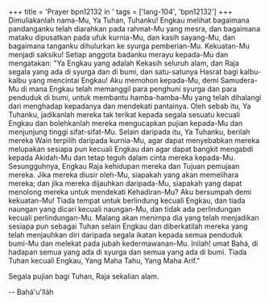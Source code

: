 +++
title = 'Prayer bpn12132 in '
tags = ['lang-104', 'bpn12132']
+++
Dimuliakanlah nama-Mu, Ya Tuhan, Tuhanku! Engkau melihat bagaimana pandanganku telah diarahkan pada rahmat-Mu yang mesra, dan bagaimana mataku dipusatkan pada ufuk kurnia-Mu, dan kasih sayang-Mu, dan bagaimana tanganku dihulurkan ke syurga pemberian-Mu. Kekuatan-Mu menjadi saksiku! Setiap anggota badanku merayu kepada-Mu dan mengatakan: "Ya Engkau yang adalah Kekasih seluruh alam, dan Raja segala yang ada di syurga dan di bumi, dan satu-satunya Hasrat bagi kalbu-kalbu yang mencintai Engkau! Aku memohon kepada-Mu, demi Samudera-Mu di mana Engkau telah memanggil para penghuni syurga dan para penduduk di bumi, untuk membantu hamba-hamba-Mu yang telah dihalangi dari menghadap kepadanya dan mendekati pantainya. Oleh sebab itu, Ya Tuhanku, jadikanlah mereka tak terikat kepada segala sesuatu kecuali Engkau dan bolehkanlah mereka mengucapkan pujian kepada-Mu dan menjunjung tinggi sifat-sifat-Mu. Selain daripada itu, Ya Tuhanku, berilah mereka Wain terpilih daripada kurnia-Mu, agar dapat menyebabkan mereka melupakan sesiapa pun kecuali Engkau dan agar dapat bangkit mengabdi kepada Akidah-Mu dan tetap teguh dalam cinta mereka kepada-Mu. Sesungguhnya, Engkau Raja kehidupan mereka dan Tujuan pemujaan mereka. Jika mereka diusir oleh-Mu, siapakah yang akan memelihara mereka; dan jika mereka dijauhkan daripada-Mu, siapakah yang dapat menolong mereka untuk mendekati Kehadiran-Mu? Aku bersumpah demi kekuatan-Mu! Tiada tempat untuk berlindung kecuali Engkau, dan tiada naungan yang dicari kecuali naungan-Mu, dan tidak ada perlindungan kecuali perlindungan-Mu. Malang akan menimpa dia yang telah menjadikan sesiapa pun sebagai Tuhan selain Engkau dan diberkatilah mereka yang telah menjauhkan diri daripada segala ikatan kepada semua penduduk bumi-Mu dan melekat pada jubah kedermawanan-Mu. Inilah! umat Bahá, di hadapan semua yang ada di syurga dan semua yang ada di bumi. Tiada Tuhan kecuali Engkau, Yang Maha Tahu, Yang Maha Arif."

Segala pujian bagi Tuhan, Raja sekalian alam.

-- Bahá'u'lláh
